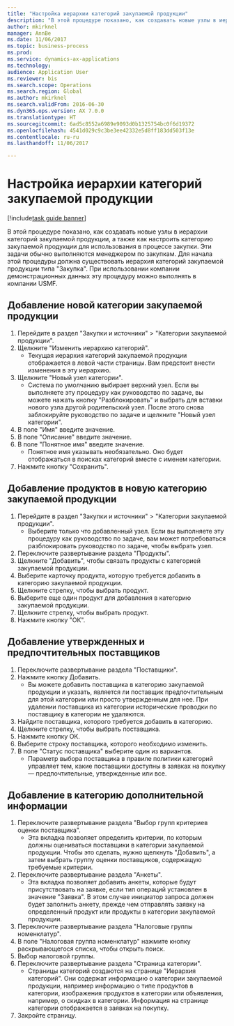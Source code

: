 ```yaml
--- 
title: "Настройка иерархии категорий закупаемой продукции"
description: "В этой процедуре показано, как создавать новые узлы в иерархии категорий закупаемой продукции, а также как настроить категорию закупаемой продукции для использования в процессе закупки."
author: mkirknel
manager: AnnBe
ms.date: 11/06/2017
ms.topic: business-process
ms.prod: 
ms.service: dynamics-ax-applications
ms.technology: 
audience: Application User
ms.reviewer: bis
ms.search.scope: Operations
ms.search.region: Global
ms.author: mkirknel
ms.search.validFrom: 2016-06-30
ms.dyn365.ops.version: AX 7.0.0
ms.translationtype: HT
ms.sourcegitcommit: 6ad5c8552a6989e9093d0b1325754bc0f6d19372
ms.openlocfilehash: 4541d029c9c3be3ee42332e5d8ff183dd503f13e
ms.contentlocale: ru-ru
ms.lasthandoff: 11/06/2017

---
```

# <a name="set-up-a-procurement-category-hierarchy"></a>Настройка иерархии категорий закупаемой продукции

[!include[task guide banner](../../includes/task-guide-banner.md)]

В этой процедуре показано, как создавать новые узлы в иерархии категорий закупаемой продукции, а также как настроить категорию закупаемой продукции для использования в процессе закупки. Эти задачи обычно выполняются менеджером по закупкам. Для начала этой процедуры должна существовать иерархия категорий закупаемой продукции типа "Закупка". При использовании компании демонстрационных данных эту процедуру можно выполнять в компании USMF.


## <a name="add-a-new-procurement-category"></a>Добавление новой категории закупаемой продукции
1. Перейдите в раздел "Закупки и источники" > "Категории закупаемой продукции".
2. Щелкните "Изменить иерархию категорий".
    * Текущая иерархия категорий закупаемой продукции отображается в левой части страницы. Вам предстоит внести изменения в эту иерархию.  
3. Щелкните "Новый узел категории".
    * Система по умолчанию выбирает верхний узел. Если вы выполняете эту процедуру как руководство по задаче, вы можете нажать кнопку "Разблокировать" и выбрать для вставки нового узла другой родительский узел. После этого снова заблокируйте руководство по задаче и щелкните "Новый узел категории".  
4. В поле "Имя" введите значение.
5. В поле "Описание" введите значение.
6. В поле "Понятное имя" введите значение.
    * Понятное имя указывать необязательно. Оно будет отображаться в поисках категорий вместе с именем категории.  
7. Нажмите кнопку "Сохранить".

## <a name="add-products-to-your-new-procurement-category"></a>Добавление продуктов в новую категорию закупаемой продукции
1. Перейдите в раздел "Закупки и источники" > "Категории закупаемой продукции".
    * Выберите только что добавленный узел. Если вы выполняете эту процедуру как руководство по задаче, вам может потребоваться разблокировать руководство по задаче, чтобы выбрать узел.  
2. Переключите развертывание раздела "Продукты".
3. Щелкните "Добавить", чтобы связать продукты с категорией закупаемой продукции.
4. Выберите карточку продукта, которую требуется добавить в категорию закупаемой продукции.
5. Щелкните стрелку, чтобы выбрать продукт.
6. Выберите еще один продукт для добавления в категорию закупаемой продукции.
7. Щелкните стрелку, чтобы выбрать продукт.
8. Нажмите кнопку "OК".

## <a name="add-approved-and-preferred-vendors"></a>Добавление утвержденных и предпочтительных поставщиков
1. Переключите развертывание раздела "Поставщики".
2. Нажмите кнопку Добавить.
    * Вы можете добавить поставщика в категорию закупаемой продукции и указать, является ли поставщик предпочтительным для этой категории или просто утвержденным для нее. При удалении поставщика из категории исторические проводки по поставщику в категории не удаляются.   
3. Найдите поставщика, которого требуется добавить в категорию.
4. Щелкните стрелку, чтобы выбрать поставщика.
5. Нажмите кнопку OK.
6. Выберите строку поставщика, которого необходимо изменить.
7. В поле "Статус поставщика" выберите один из вариантов.
    * Параметр выбора поставщика в правиле политики категорий управляет тем, какие поставщики доступны в заявках на покупку — предпочтительные, утвержденные или все.   

## <a name="add-additional-information-to-the-category"></a>Добавление в категорию дополнительной информации
1. Переключите развертывание раздела "Выбор групп критериев оценки поставщика".
    * Эта вкладка позволяет определить критерии, по которым должны оцениваться поставщики в категории закупаемой продукции. Чтобы это сделать, нужно щелкнуть "Добавить", а затем выбрать группу оценки поставщиков, содержащую требуемые критерии.  
2. Переключите развертывание раздела "Анкеты".
    * Эта вкладка позволяет добавить анкеты, которые будут присутствовать на заявке, если тип операций установлен в значение "Заявка". В этом случае инициатор запроса должен будет заполнить анкету, прежде чем отправлять заявку на определенный продукт или продукты в категории закупаемой продукции.  
3. Переключите развертывание раздела "Налоговые группы номенклатур".
4. В поле "Налоговая группа номенклатур" нажмите кнопку раскрывающегося списка, чтобы открыть поиск.
5. Выбор налоговой группы.
6. Переключите развертывание раздела "Страница категории".
    * Страницы категорий создаются на странице "Иерархия категорий". Они содержат информацию о категории закупаемой продукции, например информацию о типе продуктов в категории, изображения продуктов в категории или объявления, например, о скидках в категории. Информация на странице категории отображается в заявках на покупку.  
7. Закройте страницу.


